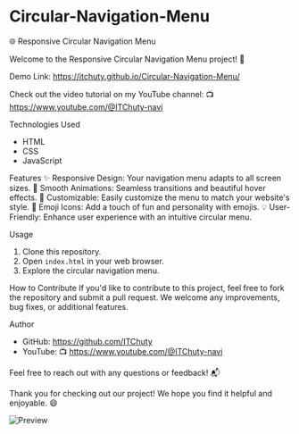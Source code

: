 # Circular-Navigation-Menu

🌐 Responsive Circular Navigation Menu

Welcome to the Responsive Circular Navigation Menu project! 🚀

Demo Link: https://itchuty.github.io/Circular-Navigation-Menu/

Check out the video tutorial on my YouTube channel: 📺 https://www.youtube.com/@ITChuty-navi

Technologies Used
- HTML
- CSS
- JavaScript

Features
✨ Responsive Design: Your navigation menu adapts to all screen sizes.
🔄 Smooth Animations: Seamless transitions and beautiful hover effects.
🎨 Customizable: Easily customize the menu to match your website's style.
🌈 Emoji Icons: Add a touch of fun and personality with emojis.
💡 User-Friendly: Enhance user experience with an intuitive circular menu.

Usage
1. Clone this repository.
2. Open `index.html` in your web browser.
3. Explore the circular navigation menu.

How to Contribute
If you'd like to contribute to this project, feel free to fork the repository and submit a pull request. We welcome any improvements, bug fixes, or additional features.

Author
- GitHub: https://github.com/ITChuty
- YouTube: 📺 https://www.youtube.com/@ITChuty-navi

Feel free to reach out with any questions or feedback! 📬

Thank you for checking out our project! We hope you find it helpful and enjoyable. 😄

![Preview](https://github.com/ITChuty/Circular-Navigation-Menu/assets/148375222/992a569a-511b-473f-acb9-1c7376dab3a8)


